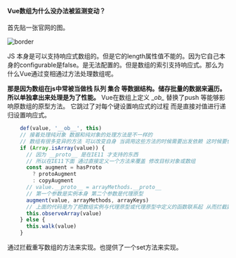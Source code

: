 #### Vue数组为什么没办法被监测变动？



首先贴一张官网的图。

![border]()

JS 本身是可以支持响应式数组的。但是它的length属性值不能的。因为它自己本身的configurable是false。是无法配置的。但是数组的索引支持响应式。那么为什么Vue通过变相通过方法处理数组呢。

**那是因为数组在js中常被当做栈 队列 集合 等数据结构。储存批量的数据来遍历。所以单独拿出来处理是为了性能。**  Vue在数组上定义 \__ob\__ 替换了push 等能够影响原数组的原型方法。 它跳过了对每个键设置响应式的过程 而是直接对值进行递归设置响应式。

```javascript
    def(value, '__ob__', this)
    // 接着处理纯对象 数据和纯对象的处理方法是不一样的
    // 数组有很多变异的方法 可以改变自身 当调用这些方法的时候需要出发依赖 这时候要做出反应
    if (Array.isArray(value)) {
      // 因为 __proto__ 是在IE11 才支持的东西 
      // 所以在IE11下面 通过直接定义一个方法来覆盖 修改目标对象或数组
      const augment = hasProto
        ? protoAugment
        : copyAugment
      // value.__proto__ = arrayMethods.__proto__
      // 第一个参数是实例本身 第二个参数是代理原型 
      augment(value, arrayMethods, arrayKeys)
      // 上面的代码是为了把数组实例与代理原型或代理原型中定义的函数联系起 从而拦截数组变异方法
      this.observeArray(value)
    } else {
      this.walk(value)
    }
```

通过拦截重写数组的方法来实现。也提供了一个set方法来实现。

